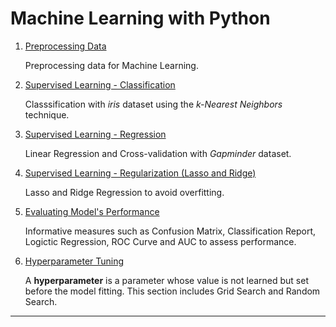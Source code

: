 # Machine Learning with Python

1. [Preprocessing Data][0]

    Preprocessing data for Machine Learning.

2. [Supervised Learning - Classification][1]

    Classsification with _iris_ dataset using the _k-Nearest Neighbors_ technique.

3. [Supervised Learning - Regression][2]

    Linear Regression and Cross-validation with _Gapminder_ dataset.

4. [Supervised Learning - Regularization (Lasso and Ridge)][3]
    
    Lasso and Ridge Regression to avoid overfitting.

5. [Evaluating Model's Performance][4]
    
    Informative measures such as Confusion Matrix, Classification Report, Logictic Regression, ROC Curve and AUC to assess performance.
    
6. [Hyperparameter Tuning][5]
    
    A **hyperparameter** is a parameter whose value is not learned but set before the model fitting. This section includes Grid Search and Random Search.
    

---
[0]: https://github.com/kaymal/Machine-Learning-with-Python/blob/master/Preprocessing%20Data%20for%20Machine%20Learning.ipynb
[1]: https://github.com/kaymal/Machine-Learning-with-Python/blob/master/Supervised%20Learning-Classification.ipynb
[2]: https://github.com/kaymal/Machine-Learning-with-Python/blob/master/Supervised%20Learning-Regression.ipynb
[3]: https://github.com/kaymal/Machine-Learning-with-Python/blob/master/Supervised%20Learning-Regularization.ipynb
[4]: https://github.com/kaymal/Machine-Learning-with-Python/blob/master/Evaluating%20Model's%20Performance.ipynb
[5]: https://github.com/kaymal/Machine-Learning-with-Python/blob/master/Hyperparameter%20Tuning.ipynb
